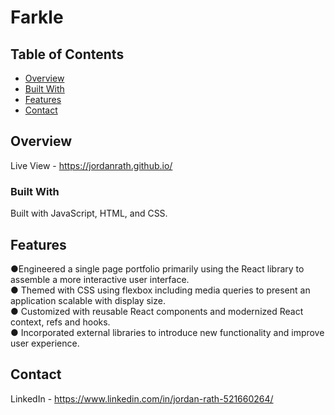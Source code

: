 # Farkle

## Table of Contents

- [Overview](#overview)
- [Built With](#built-with)
- [Features](#features)
- [Contact](#contact)

## Overview

Live View - https://jordanrath.github.io/

### Built With

Built with JavaScript, HTML, and CSS.

## Features

●Engineered a single page portfolio primarily using the React library to assemble a more interactive user interface.
<br>
● Themed with CSS using flexbox including media queries to present an application scalable with display size.
<br>
● Customized with reusable React components and modernized React context, refs and hooks.
<br>
● Incorporated external libraries to introduce new functionality and improve user experience.


## Contact

LinkedIn - https://www.linkedin.com/in/jordan-rath-521660264/
